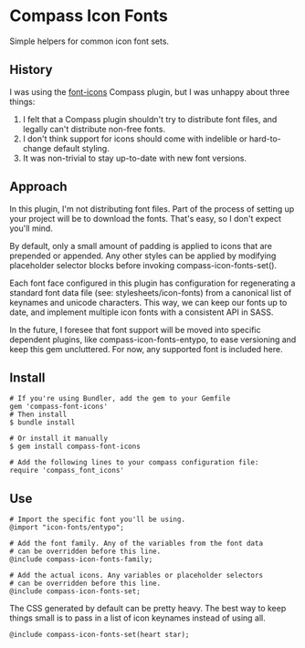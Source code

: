 # Compass Icon Fonts

Simple helpers for common icon font sets.

## History

I was using the [font-icons](https://github.com/krisbulman/font-icons) Compass plugin, but I was unhappy about three things:

1. I felt that a Compass plugin shouldn't try to distribute font files, and legally can't distribute non-free fonts.
2. I don't think support for icons should come with indelible or hard-to-change default styling.
3. It was non-trivial to stay up-to-date with new font versions.

## Approach

In this plugin, I'm not distributing font files. Part of the process of setting up your project will be to download the fonts. That's easy, so I don't expect you'll mind.

By default, only a small amount of padding is applied to icons that are prepended or appended. Any other styles can be applied by modifying placeholder selector blocks before invoking compass-icon-fonts-set().

Each font face configured in this plugin has configuration for regenerating a standard font data file (see: stylesheets/icon-fonts) from a canonical list of keynames and unicode characters. This way, we can keep our fonts up to date, and implement multiple icon fonts with a consistent API in SASS.

In the future, I foresee that font support will be moved into specific dependent plugins, like compass-icon-fonts-entypo, to ease versioning and keep this gem uncluttered. For now, any supported font is included here.

## Install

    # If you're using Bundler, add the gem to your Gemfile
    gem 'compass-font-icons'
    # Then install
    $ bundle install

    # Or install it manually
    $ gem install compass-font-icons

    # Add the following lines to your compass configuration file:
    require 'compass_font_icons'

## Use

    # Import the specific font you'll be using.
    @import "icon-fonts/entypo";

    # Add the font family. Any of the variables from the font data 
    # can be overridden before this line.
    @include compass-icon-fonts-family;

    # Add the actual icons. Any variables or placeholder selectors
    # can be overridden before this line.
    @include compass-icon-fonts-set;

The CSS generated by default can be pretty heavy. The best way to keep things small is to pass in a list of icon keynames instead of using all.

    @include compass-icon-fonts-set(heart star);

